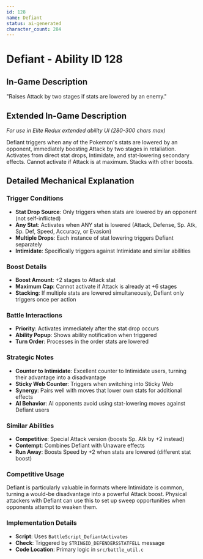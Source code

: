 ```yaml
---
id: 128
name: Defiant
status: ai-generated
character_count: 284
---
```


# Defiant - Ability ID 128

## In-Game Description
"Raises Attack by two stages if stats are lowered by an enemy."

## Extended In-Game Description
*For use in Elite Redux extended ability UI (280-300 chars max)*

Defiant triggers when any of the Pokemon's stats are lowered by an opponent, immediately boosting Attack by two stages in retaliation. Activates from direct stat drops, Intimidate, and stat-lowering secondary effects. Cannot activate if Attack is at maximum. Stacks with other boosts.

## Detailed Mechanical Explanation

### Trigger Conditions
- **Stat Drop Source**: Only triggers when stats are lowered by an opponent (not self-inflicted)
- **Any Stat**: Activates when ANY stat is lowered (Attack, Defense, Sp. Atk, Sp. Def, Speed, Accuracy, or Evasion)
- **Multiple Drops**: Each instance of stat lowering triggers Defiant separately
- **Intimidate**: Specifically triggers against Intimidate and similar abilities

### Boost Details
- **Boost Amount**: +2 stages to Attack stat
- **Maximum Cap**: Cannot activate if Attack is already at +6 stages
- **Stacking**: If multiple stats are lowered simultaneously, Defiant only triggers once per action

### Battle Interactions
- **Priority**: Activates immediately after the stat drop occurs
- **Ability Popup**: Shows ability notification when triggered
- **Turn Order**: Processes in the order stats are lowered

### Strategic Notes
- **Counter to Intimidate**: Excellent counter to Intimidate users, turning their advantage into a disadvantage
- **Sticky Web Counter**: Triggers when switching into Sticky Web
- **Synergy**: Pairs well with moves that lower own stats for additional effects
- **AI Behavior**: AI opponents avoid using stat-lowering moves against Defiant users

### Similar Abilities
- **Competitive**: Special Attack version (boosts Sp. Atk by +2 instead)
- **Contempt**: Combines Defiant with Unaware effects
- **Run Away**: Boosts Speed by +2 when stats are lowered (different stat boost)

### Competitive Usage
Defiant is particularly valuable in formats where Intimidate is common, turning a would-be disadvantage into a powerful Attack boost. Physical attackers with Defiant can use this to set up sweep opportunities when opponents attempt to weaken them.

### Implementation Details
- **Script**: Uses `BattleScript_DefiantActivates` 
- **Check**: Triggered by `STRINGID_DEFENDERSSTATFELL` message
- **Code Location**: Primary logic in `src/battle_util.c`